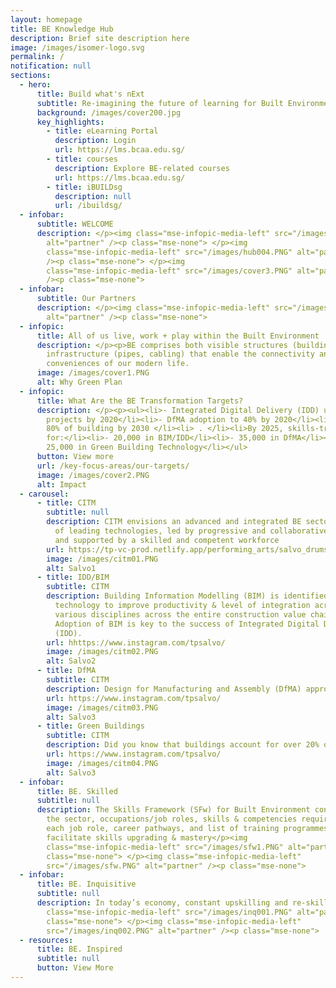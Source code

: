 ```yaml
---
layout: homepage
title: BE Knowledge Hub
description: Brief site description here
image: /images/isomer-logo.svg
permalink: /
notification: null
sections:
  - hero:
      title: Build what's nExt
      subtitle: Re-imagining the future of learning for Built Environment (BE)
      background: /images/cover200.jpg
      key_highlights:
        - title: eLearning Portal
          description: Login
          url: https://lms.bcaa.edu.sg/
        - title: courses
          description: Explore BE-related courses
          url: https://lms.bcaa.edu.sg/
        - title: iBUILDsg
          description: null
          url: /ibuildsg/
  - infobar:
      subtitle: WELCOME 
      description: </p><img class="mse-infopic-media-left" src="/images/hub003.PNG"
        alt="partner" /><p class="mse-none"> </p><img
        class="mse-infopic-media-left" src="/images/hub004.PNG" alt="partner"
        /><p class="mse-none"> </p><img
        class="mse-infopic-media-left" src="/images/cover3.PNG" alt="partner"
        /><p class="mse-none">
  - infobar:
      subtitle: Our Partners
      description: </p><img class="mse-infopic-media-left" src="/images/partner2.PNG"
        alt="partner" /><p class="mse-none">
  - infopic:
      title: All of us live, work + play within the Built Environment
      description: </p><p>BE comprises both visible structures (buildings) & invisible
        infrastructure (pipes, cabling) that enable the connectivity and
        conveniences of our modern life.
      image: /images/cover1.PNG
      alt: Why Green Plan
  - infopic:
      title: What Are the BE Transformation Targets?
      description: </p><p><ul><li>- Integrated Digital Delivery (IDD) up to 60
        projects by 2020</li><li>- DfMA adoption to 40% by 2020</li><li>- Green
        80% of building by 2030 </li><li> . </li><li>By 2025, skills-training
        for:</li><li>- 20,000 in BIM/IDD</li><li>- 35,000 in DfMA</li><li>-
        25,000 in Green Building Technology</li></ul>
      button: View more
      url: /key-focus-areas/our-targets/
      image: /images/cover2.PNG
      alt: Impact
  - carousel:
      - title: CITM
        subtitle: null
        description: CITM envisions an advanced and integrated BE sector with adoption
          of leading technologies, led by progressive and collaborative firms;
          and supported by a skilled and competent workforce
        url: https://tp-vc-prod.netlify.app/performing_arts/salvo_drums/
        image: /images/citm01.PNG
        alt: Salvo1
      - title: IDD/BIM
        subtitle: CITM
        description: Building Information Modelling (BIM) is identified as a key
          technology to improve productivity & level of integration across
          various disciplines across the entire construction value chain.
          Adoption of BIM is key to the success of Integrated Digital Delivery
          (IDD).
        url: hhttps://www.instagram.com/tpsalvo/
        image: /images/citm02.PNG
        alt: Salvo2
      - title: DfMA
        subtitle: CITM
        description: Design for Manufacturing and Assembly (DfMA) approach is leading the transformation of the BE sector through leveraging advanced technology, improved quality & precision of construction
        url: https://www.instagram.com/tpsalvo/
        image: /images/citm03.PNG
        alt: Salvo3
      - title: Green Buildings
        subtitle: CITM
        description: Did you know that buildings account for over 20% of emissions in Singapore? Our buildings are an important part of Singapore’s climate change mitigation strategy and can directly contribute to more efficient energy use. 
        url: https://www.instagram.com/tpsalvo/
        image: /images/citm04.PNG
        alt: Salvo3
  - infobar:
      title: BE. Skilled
      subtitle: null
      description: The Skills Framework (SFw) for Built Environment contains info on
        the sector, occupations/job roles, skills & competencies required for
        each job role, career pathways, and list of training programmes to help
        facilitate skills upgrading & mastery</p><img
        class="mse-infopic-media-left" src="/images/sfw1.PNG" alt="partner" /><p
        class="mse-none"> </p><img class="mse-infopic-media-left"
        src="/images/sfw.PNG" alt="partner" /><p class="mse-none">
  - infobar:
      title: BE. Inquisitive
      subtitle: null
      description: In today’s economy, constant upskilling and re-skilling is a must to be future-ready. You need to have an inquisitive mind to adopt the learn-unlearn-relearn process. Enhance your competitiveness by gaining knowledge and skills through BE-related courses </p><img
        class="mse-infopic-media-left" src="/images/inq001.PNG" alt="partner" /><p
        class="mse-none"> </p><img class="mse-infopic-media-left"
        src="/images/inq002.PNG" alt="partner" /><p class="mse-none">
  - resources:
      title: BE. Inspired
      subtitle: null
      button: View More
---
```


